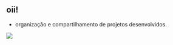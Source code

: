 ## oii!

- organização e compartilhamento de projetos desenvolvidos.

![](https://tenor.com/bHvOUbNziir.gif)
